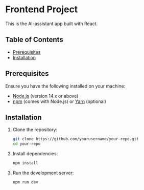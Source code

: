 # Frontend Project

This is the AI-assistant app built with React.

## Table of Contents
- [Prerequisites](#prerequisites)
- [Installation](#installation)

## Prerequisites

Ensure you have the following installed on your machine:
- [Node.js](https://nodejs.org/) (version 14.x or above)
- [npm](https://www.npmjs.com/) (comes with Node.js) or [Yarn](https://yarnpkg.com/) (optional)

## Installation

1. Clone the repository:

   ```bash
   git clone https://github.com/yourusername/your-repo.git
   cd your-repo 

2. Install dependencies:

   ```bash
   npm install
   ```

3. Run the development server:

   ```bash
   npm run dev
   ```
